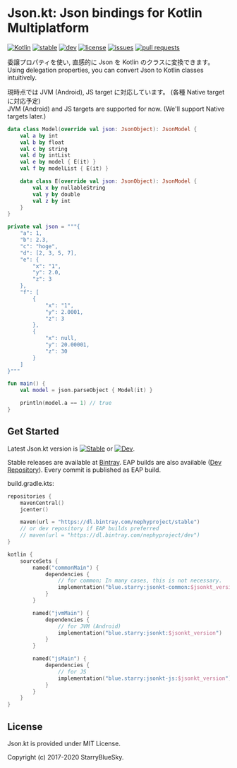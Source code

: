 # Json.kt: Json bindings for Kotlin Multiplatform
[![Kotlin](https://img.shields.io/badge/Kotlin-1.4.10-blue.svg)](https://kotlinlang.org)
[![stable](https://img.shields.io/bintray/v/nephyproject/stable/JsonKt.svg?label=stable)](https://bintray.com/nephyproject/stable/JsonKt/_latestVersion)
[![dev](https://img.shields.io/bintray/v/nephyproject/dev/JsonKt.svg?label=dev)](https://bintray.com/nephyproject/dev/JsonKt/_latestVersion)
[![license](https://img.shields.io/github/license/StarryBlueSky/Json.kt.svg)](https://github.com/StarryBlueSky/Json.kt/blob/master/LICENSE)
[![issues](https://img.shields.io/github/issues/StarryBlueSky/Json.kt.svg)](https://github.com/StarryBlueSky/Json.kt/issues)
[![pull requests](https://img.shields.io/github/issues-pr/StarryBlueSky/Json.kt.svg)](https://github.com/StarryBlueSky/Json.kt/pulls)  

委譲プロパティを使い, 直感的に Json を Kotlin のクラスに変換できます。  
Using delegation properties, you can convert Json to Kotlin classes intuitively.  

現時点では JVM (Android), JS target に対応しています。 (各種 Native target に対応予定)  
JVM (Android) and JS targets are supported for now. (We'll support Native targets later.)  

```kotlin
data class Model(override val json: JsonObject): JsonModel {
    val a by int
    val b by float
    val c by string
    val d by intList
    val e by model { E(it) }
    val f by modelList { E(it) }

    data class E(override val json: JsonObject): JsonModel {
        val x by nullableString
        val y by double
        val z by int
    }
}

private val json = """{
    "a": 1,
    "b": 2.3,
    "c": "hoge",
    "d": [2, 3, 5, 7],
    "e": {
        "x": "1",
        "y": 2.0,
        "z": 3
    },
    "f": [
        {
            "x": "1",
            "y": 2.0001,
            "z": 3
        },
        {
            "x": null,
            "y": 20.00001,
            "z": 30
        }
    ]
}"""

fun main() {
    val model = json.parseObject { Model(it) }

    println(model.a == 1) // true
}
```

Get Started
-----------

Latest Json.kt version is [![Stable](https://img.shields.io/bintray/v/nephyproject/stable/JsonKt.svg?label=stable)](https://bintray.com/nephyproject/dev/JsonKt/_latestVersion) or [![Dev](https://img.shields.io/bintray/v/nephyproject/dev/JsonKt.svg?label=dev)](https://bintray.com/nephyproject/dev/JsonKt/_latestVersion).  

Stable releases are available at [Bintray](https://bintray.com/nephyproject/stable/JsonKt). EAP builds are also available ([Dev Repository](https://bintray.com/nephyproject/dev/JsonKt)). Every commit is published as EAP build.  

build.gradle.kts:
```kotlin
repositories {
    mavenCentral()
    jcenter()

    maven(url = "https://dl.bintray.com/nephyproject/stable")
    // or dev repository if EAP builds preferred
    // maven(url = "https://dl.bintray.com/nephyproject/dev")
}

kotlin {
    sourceSets {
        named("commonMain") {
            dependencies {
                // for common; In many cases, this is not necessary.
                implementation("blue.starry:jsonkt-common:$jsonkt_version")
            }
        }

        named("jvmMain") {
            dependencies {
                // for JVM (Android)
                implementation("blue.starry:jsonkt:$jsonkt_version")
            }
        }

        named("jsMain") {
            dependencies {
                // for JS
                implementation("blue.starry:jsonkt-js:$jsonkt_version")
            }
        }
    }
}
```

License
---------

Json.kt is provided under MIT License.  

Copyright (c) 2017-2020 StarryBlueSky.
